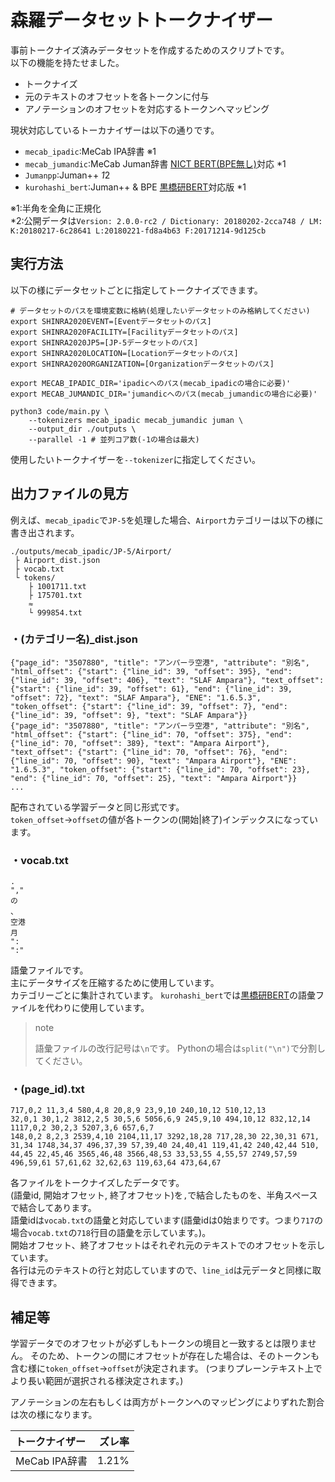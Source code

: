 # 森羅データセットトークナイザー

事前トークナイズ済みデータセットを作成するためのスクリプトです。  
以下の機能を持たせました。  

- トークナイズ
- 元のテキストのオフセットを各トークンに付与
- アノテーションのオフセットを対応するトークンへマッピング

現状対応しているトーカナイザーは以下の通りです。

- `mecab_ipadic`:MeCab IPA辞書 ※1
- `mecab_jumandic`:MeCab Juman辞書 [NICT BERT(BPE無し)](https://alaginrc.nict.go.jp/nict-bert/index.html)対応 *1
- `Jumanpp`:Juman++ *1*2
- `kurohashi_bert`:Juman++ & BPE [黒橋研BERT](http://nlp.ist.i.kyoto-u.ac.jp/index.php?BERT%E6%97%A5%E6%9C%AC%E8%AA%9EPretrained%E3%83%A2%E3%83%87%E3%83%AB)対応版 *1

※1:半角を全角に正規化  
*2:公開データは`Version: 2.0.0-rc2 / Dictionary: 20180202-2cca748 / LM: K:20180217-6c28641 L:20180221-fd8a4b63 F:20171214-9d125cb`

## 実行方法

以下の様にデータセットごとに指定してトークナイズできます。

~~~
# データセットのパスを環境変数に格納(処理したいデータセットのみ格納してください)
export SHINRA2020EVENT=[Eventデータセットのパス]
export SHINRA2020FACILITY=[Facilityデータセットのパス]
export SHINRA2020JP5=[JP-5データセットのパス]
export SHINRA2020LOCATION=[Locationデータセットのパス]
export SHINRA2020ORGANIZATION=[Organizationデータセットのパス]

export MECAB_IPADIC_DIR='ipadicへのパス(mecab_ipadicの場合に必要)'
export MECAB_JUMANDIC_DIR='jumandicへのパス(mecab_jumandicの場合に必要)'

python3 code/main.py \
    --tokenizers mecab_ipadic mecab_jumandic juman \
    --output_dir ./outputs \
    --parallel -1 # 並列コア数(-1の場合は最大)
~~~

使用したいトークナイザーを`--tokenizer`に指定してください。

## 出力ファイルの見方

例えば、`mecab_ipadic`で`JP-5`を処理した場合、`Airport`カテゴリーは以下の様に書き出されます。  

~~~
./outputs/mecab_ipadic/JP-5/Airport/
 ├ Airport_dist.json
 ├ vocab.txt
 └ tokens/
    ├ 1001711.txt
    ├ 175701.txt
    ≈
    └ 999854.txt
~~~

### ・(カテゴリー名)_dist.json

~~~
{"page_id": "3507880", "title": "アンパーラ空港", "attribute": "別名", "html_offset": {"start": {"line_id": 39, "offset": 395}, "end": {"line_id": 39, "offset": 406}, "text": "SLAF Ampara"}, "text_offset": {"start": {"line_id": 39, "offset": 61}, "end": {"line_id": 39, "offset": 72}, "text": "SLAF Ampara"}, "ENE": "1.6.5.3", "token_offset": {"start": {"line_id": 39, "offset": 7}, "end": {"line_id": 39, "offset": 9}, "text": "SLAF Ampara"}}
{"page_id": "3507880", "title": "アンパーラ空港", "attribute": "別名", "html_offset": {"start": {"line_id": 70, "offset": 375}, "end": {"line_id": 70, "offset": 389}, "text": "Ampara Airport"}, "text_offset": {"start": {"line_id": 70, "offset": 76}, "end": {"line_id": 70, "offset": 90}, "text": "Ampara Airport"}, "ENE": "1.6.5.3", "token_offset": {"start": {"line_id": 70, "offset": 23}, "end": {"line_id": 70, "offset": 25}, "text": "Ampara Airport"}}
...
~~~

配布されている学習データと同じ形式です。  
`token_offset`->`offset`の値が各トークンの(開始|終了)インデックスになっています。

### ・vocab.txt

~~~
.
","
の
、
空港
月
":
":"
~~~

語彙ファイルです。  
主にデータサイズを圧縮するために使用しています。  
カテゴリーごとに集計されています。
`kurohashi_bert`では[黒橋研BERT](http://nlp.ist.i.kyoto-u.ac.jp/index.php?BERT%E6%97%A5%E6%9C%AC%E8%AA%9EPretrained%E3%83%A2%E3%83%87%E3%83%AB)の語彙ファイルを代わりに使用しています。

>note
>
>語彙ファイルの改行記号は`\n`です。
>Pythonの場合は`split("\n")`で分割してください。

### ・(page_id).txt

```
717,0,2 11,3,4 580,4,8 20,8,9 23,9,10 240,10,12 510,12,13
32,0,1 30,1,2 3812,2,5 30,5,6 5056,6,9 245,9,10 494,10,12 832,12,14
1117,0,2 30,2,3 5207,3,6 657,6,7
148,0,2 8,2,3 2539,4,10 2104,11,17 3292,18,28 717,28,30 22,30,31 671,
31,34 1748,34,37 496,37,39 57,39,40 24,40,41 119,41,42 240,42,44 510,
44,45 22,45,46 3565,46,48 3566,48,53 33,53,55 4,55,57 2749,57,59 496,59,61 57,61,62 32,62,63 119,63,64 473,64,67
```

各ファイルをトークナイズしたデータです。  
(語彙id, 開始オフセット, 終了オフセット)を`,`で結合したものを、半角スペースで結合してあります。  
語彙idは`vocab.txt`の語彙と対応しています(語彙idは0始まりです。つまり`717`の場合`vocab.txt`の`718`行目の語彙を示しています。)。  
開始オフセット、終了オフセットはそれぞれ元のテキストでのオフセットを示しています。  
各行は元のテキストの行と対応していますので、`line_id`は元データと同様に取得できます。

## 補足等

学習データでのオフセットが必ずしもトークンの境目と一致するとは限りません。
そのため、トークンの間にオフセットが存在した場合は、そのトークンも含む様に`token_offset`->`offset`が決定されます。
(つまりプレーンテキスト上でより長い範囲が選択される様決定されます。)

アノテーションの左右もしくは両方がトークンへのマッピングによりずれた割合は次の様になります。

|トークナイザー|ズレ率|
|:---|---:|
|MeCab IPA辞書|1.21%|
